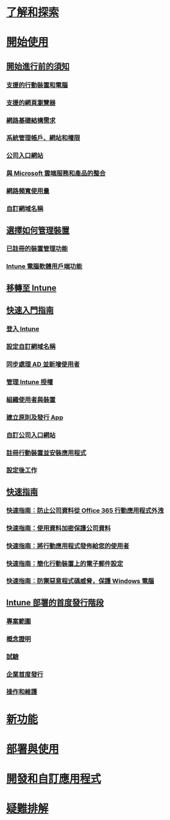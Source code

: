 # [了解和探索](/intune/understand-explore/introduction-to-microsoft-intune)

# [開始使用](what-to-know-before-you-start-microsoft-intune.md)
## [開始進行前的須知](what-to-know-before-you-start-microsoft-intune.md)
### [支援的行動裝置和電腦](supported-mobile-devices-and-computers.md)
### [支援的網頁瀏覽器](supported-web-browsers.md)
### [網路基礎結構需求](network-infrastructure-requirements-for-microsoft-intune.md)
### [系統管理帳戶、網站和權限](administrative-accounts-websites-perms.md)
### [公司入口網站](microsoft-intune-company-portal.md)
### [與 Microsoft 雲端服務和產品的整合](integration-with-cloud-services.md)
### [網路頻寬使用量](network-bandwidth-use.md)
### [自訂網域名稱](domain-names-for-microsoft-intune.md)

## [選擇如何管理裝置](choose-how-to-manage-devices.md)
### [已註冊的裝置管理功能](mobile-device-management-capabilities-in-microsoft-intune.md)
### [Intune 電腦軟體用戶端功能](windows-pc-management-capabilities-in-microsoft-intune.md)

## [移轉至 Intune](migrate-to-intune.md)

## [快速入門指南](start-with-a-paid-subscription-to-microsoft-intune.md)
### [登入 Intune](start-with-a-paid-subscription-to-microsoft-intune-step-1.md)
### [設定自訂網域名稱](start-with-a-paid-subscription-to-microsoft-intune-step-2.md)
### [同步處理 AD 並新增使用者](start-with-a-paid-subscription-to-microsoft-intune-step-3.md)
### [管理 Intune 授權](start-with-a-paid-subscription-to-microsoft-intune-step-4.md)
### [組織使用者與裝置](start-with-a-paid-subscription-to-microsoft-intune-step-5.md)
### [建立原則及發行 App](start-with-a-paid-subscription-to-microsoft-intune-step-6.md)
### [自訂公司入口網站](start-with-a-paid-subscription-to-microsoft-intune-step-7.md)
### [註冊行動裝置並安裝應用程式](start-with-a-paid-subscription-to-microsoft-intune-step-8.md)
### [設定後工作](post-configuration-tasks.md)

## [快速指南](prevent-company-data-leaks-from-Office-365-mobile-apps.md)
### [快速指南︰防止公司資料從 Office 365 行動應用程式外洩](prevent-company-data-leaks-from-Office-365-mobile-apps.md)
### [快速指南：使用資料加密保護公司資料](protect-data-encryption.md)
### [快速指南︰將行動應用程式發佈給您的使用者](publish-mobile-apps-to-users.md)
### [快速指南：簡化行動裝置上的電子郵件設定](simplify-email-configuration-on-mobile-devices.md)
### [快速指南︰防禦惡意程式碼威脅，保護 Windows 電腦](protect-pcs-against-malware-threats.md)

## [Intune 部署的首度發行階段](rollout-phases-for-microsoft-intune-deployment.md)
### [專案範圍](project-scope.md)
### [概念證明](proof-of-concept.md)
### [試驗](pilot.md)
### [企業首度發行](enterprise-rollout.md)
### [操作和維護](operations-and-maintenance.md)

<!-- # [Plan and Design](/intune/plan-design/ways-to-do-enterprise-mobility) -->
# [新功能](/intune/whats-new/whats-new-in-microsoft-intune)
# [部署與使用](/intune/deploy-use/overview-of-device-and-app-lifecycles-in-microsoft-intune)
# [開發和自訂應用程式](/intune/develop/intune-app-sdk)
# [疑難排解](/intune/troubleshoot/general-troubleshooting-tips-for-microsoft-intune)


<!--HONumber=Oct16_HO3-->


